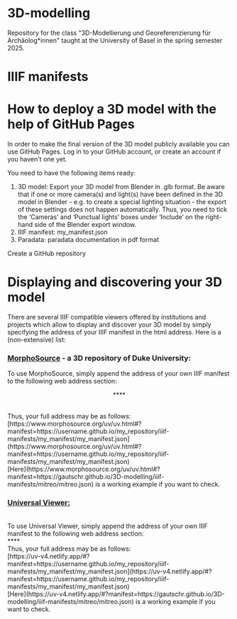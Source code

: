 # 3D-modelling

Repository for the class "3D-Modellierung und Georeferenzierung für Archäolog*innen" taught at the University of Basel in the spring semester 2025.

# IIIF manifests


# How to deploy a 3D model with the help of GitHub Pages

In order to make the final version of the 3D model publicly available you can use GitHub Pages. 
Log in to your GitHub account, or create an account if you haven't one yet.

You need to have the following items ready:
1. 3D model: Export your 3D model from Blender in .glb format. Be aware that if one or more camera(s) and light(s) have been defined in the 3D model in Blender - e.g. to create a special lighting situation - the export of these settings does not happen automatically. Thus, you need to tick the ‘Cameras’ and ‘Punctual lights’ boxes under ‘Include’ on the right-hand side of the Blender export window.
2. IIIF manifest: my_manifest.json
3. Paradata: paradata documentation in pdf format

Create a GitHub repository

# Displaying and discovering your 3D model

There are several IIIF compatible viewers offered by institutions and projects which allow to display and discover your 3D model by simply specifying the address of your IIIF manifest in the html address. Here is a (non-extensive) list:
<br>
### **[MorphoSource](https://www.morphosource.org/)** - a 3D repository of Duke University:
To use MorphoSource, simply append the address of your own IIIF manifest to the following web address section:
<br>
<p style="text-align:center;">**<https://www.morphosource.org/uv/uv.html#?manifest=>**</p>
<br>
Thus, your full address may be as follows: 
<br>
[https://www.morphosource.org/uv/uv.html#?manifest=https://username.github.io/my_repository/iiif-manifests/my_manifest/my_manifest.json](https://www.morphosource.org/uv/uv.html#?manifest=https://username.github.io/my_repository/iiif-manifests/my_manifest/my_manifest.json)
<br>
[Here](https://www.morphosource.org/uv/uv.html#?manifest=https://gautschr.github.io/3D-modelling/iiif-manifests/mitreo/mitreo.json) is a working example if you want to check.
<br>

### **[Universal Viewer:](https://universalviewer.io/)**
<br>
To use Universal Viewer, simply append the address of your own IIIF manifest to the following web address section:
<br>
**<https://uv-v4.netlify.app/#?manifest=](https://uv-v4.netlify.app/#?manifest=>**
<br>
Thus, your full address may be as follows:
<br>
[https://uv-v4.netlify.app/#?manifest=https://username.github.io/my_repository/iiif-manifests/my_manifest/my_manifest.json](https://uv-v4.netlify.app/#?manifest=https://username.github.io/my_repository/iiif-manifests/my_manifest/my_manifest.json)
<br>
[Here](https://uv-v4.netlify.app/#?manifest=https://gautschr.github.io/3D-modelling/iiif-manifests/mitreo/mitreo.json) is a working example if you want to check.
 
